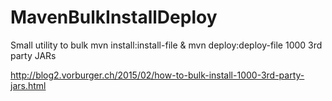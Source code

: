 # MavenBulkInstallDeploy
Small utility to bulk mvn install:install-file &amp; mvn deploy:deploy-file 1000 3rd party JARs

http://blog2.vorburger.ch/2015/02/how-to-bulk-install-1000-3rd-party-jars.html
